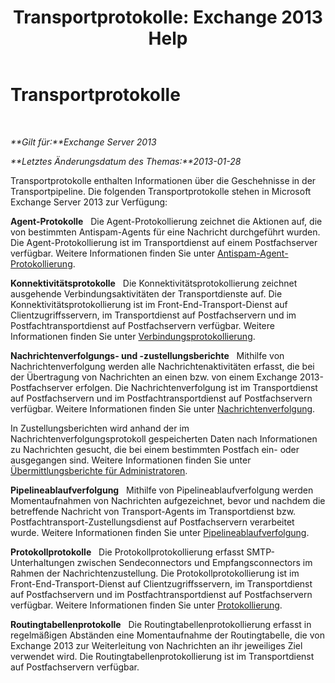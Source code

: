 ﻿---
title: 'Transportprotokolle: Exchange 2013 Help'
TOCTitle: Transportprotokolle
ms:assetid: f8cf635d-60c2-4aa3-9c06-244c29942cba
ms:mtpsurl: https://technet.microsoft.com/de-de/library/Dd302434(v=EXCHG.150)
ms:contentKeyID: 50477111
ms.date: 04/24/2018
mtps_version: v=EXCHG.150
ms.translationtype: HT
---

# Transportprotokolle

 

_**Gilt für:**Exchange Server 2013_

_**Letztes Änderungsdatum des Themas:**2013-01-28_

Transportprotokolle enthalten Informationen über die Geschehnisse in der Transportpipeline. Die folgenden Transportprotokolle stehen in Microsoft Exchange Server 2013 zur Verfügung:

**Agent-Protokolle**   Die Agent-Protokollierung zeichnet die Aktionen auf, die von bestimmten Antispam-Agents für eine Nachricht durchgeführt wurden. Die Agent-Protokollierung ist im Transportdienst auf einem Postfachserver verfügbar. Weitere Informationen finden Sie unter [Antispam-Agent-Protokollierung](anti-spam-agent-logging-exchange-2013-help.md).

**Konnektivitätsprotokolle**   Die Konnektivitätsprotokollierung zeichnet ausgehende Verbindungsaktivitäten der Transportdienste auf. Die Konnektivitätsprotokollierung ist im Front-End-Transport-Dienst auf Clientzugriffsservern, im Transportdienst auf Postfachservern und im Postfachtransportdienst auf Postfachservern verfügbar. Weitere Informationen finden Sie unter [Verbindungsprotokollierung](connectivity-logging-exchange-2013-help.md).

**Nachrichtenverfolgungs- und -zustellungsberichte**   Mithilfe von Nachrichtenverfolgung werden alle Nachrichtenaktivitäten erfasst, die bei der Übertragung von Nachrichten an einen bzw. von einem Exchange 2013-Postfachserver erfolgen. Die Nachrichtenverfolgung ist im Transportdienst auf Postfachservern und im Postfachtransportdienst auf Postfachservern verfügbar. Weitere Informationen finden Sie unter [Nachrichtenverfolgung](message-tracking-exchange-2013-help.md).

In Zustellungsberichten wird anhand der im Nachrichtenverfolgungsprotokoll gespeicherten Daten nach Informationen zu Nachrichten gesucht, die bei einem bestimmten Postfach ein- oder ausgegangen sind. Weitere Informationen finden Sie unter [Übermittlungsberichte für Administratoren](delivery-reports-for-administrators-exchange-2013-help.md).

**Pipelineablaufverfolgung**   Mithilfe von Pipelineablaufverfolgung werden Momentaufnahmen von Nachrichten aufgezeichnet, bevor und nachdem die betreffende Nachricht von Transport-Agents im Transportdienst bzw. Postfachtransport-Zustellungsdienst auf Postfachservern verarbeitet wurde. Weitere Informationen finden Sie unter [Pipelineablaufverfolgung](pipeline-tracing-exchange-2013-help.md).

**Protokollprotokolle**   Die Protokollprotokollierung erfasst SMTP-Unterhaltungen zwischen Sendeconnectors und Empfangsconnectors im Rahmen der Nachrichtenzustellung. Die Protokollprotokollierung ist im Front-End-Transport-Dienst auf Clientzugriffsservern, im Transportdienst auf Postfachservern und im Postfachtransportdienst auf Postfachservern verfügbar. Weitere Informationen finden Sie unter [Protokollierung](protocol-logging-exchange-2013-help.md).

**Routingtabellenprotokolle**   Die Routingtabellenprotokollierung erfasst in regelmäßigen Abständen eine Momentaufnahme der Routingtabelle, die von Exchange 2013 zur Weiterleitung von Nachrichten an ihr jeweiliges Ziel verwendet wird. Die Routingtabellenprotokollierung ist im Transportdienst auf Postfachservern verfügbar.

